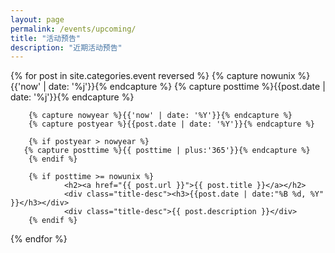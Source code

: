 ```yaml
---
layout: page
permalink: /events/upcoming/
title: "活动预告"
description: "近期活动预告"
---
```


<div class="tiles">
{% for post in site.categories.event reversed %} 
        {% capture nowunix %}{{'now' | date: '%j'}}{% endcapture %}
        {% capture posttime %}{{post.date | date: '%j'}}{% endcapture %}

        {% capture nowyear %}{{'now' | date: '%Y'}}{% endcapture %}
        {% capture postyear %}{{post.date | date: '%Y'}}{% endcapture %}

        {% if postyear > nowyear %} 
  	   {% capture posttime %}{{ posttime | plus:'365'}}{% endcapture %}
        {% endif %}

        {% if posttime >= nowunix %}
                <h2><a href="{{ post.url }}">{{ post.title }}</a></h2>
                <div class="title-desc"><h3>{{post.date | date:"%B %d, %Y" }}</h3></div>
                <div class="title-desc">{{ post.description }}</div>
        {% endif %}
{% endfor %}
</div><!-- /.tiles -->
